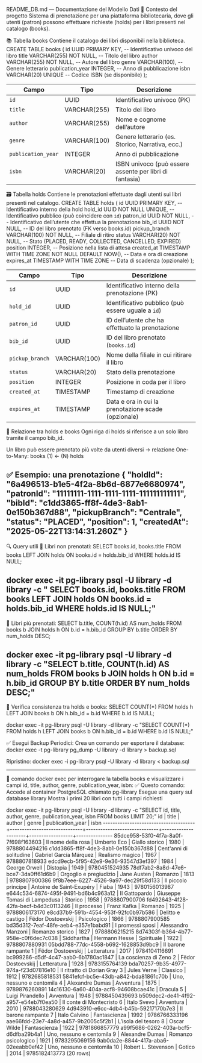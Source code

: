 README_DB.md — Documentazione del Modello Dati
📂 Contesto del progetto
Sistema di prenotazione per una piattaforma bibliotecaria, dove gli utenti (patron) possono effettuare richieste (holds) per i libri presenti nel catalogo (books).


📚 Tabella books
Contiene il catalogo dei libri disponibili nella biblioteca.
CREATE TABLE books (
    id UUID PRIMARY KEY,           -- Identificativo univoco del libro
    title VARCHAR(255) NOT NULL,   -- Titolo del libro
    author VARCHAR(255) NOT NULL,  -- Autore del libro
    genre VARCHAR(100),            -- Genere letterario
    publication_year INTEGER,      -- Anno di pubblicazione
    isbn VARCHAR(20) UNIQUE        -- Codice ISBN (se disponibile)
);

| Campo              | Tipo         | Descrizione                                             |
| ------------------ | ------------ | ------------------------------------------------------- |
| `id`               | UUID         | Identificativo univoco (PK)                             |
| `title`            | VARCHAR(255) | Titolo del libro                                        |
| `author`           | VARCHAR(255) | Nome e cognome dell’autore                              |
| `genre`            | VARCHAR(100) | Genere letterario (es. Storico, Narrativa, ecc.)        |
| `publication_year` | INTEGER      | Anno di pubblicazione                                   |
| `isbn`             | VARCHAR(20)  | ISBN univoco (può essere assente per libri di fantasia) |


🗃️ Tabella holds
Contiene le prenotazioni effettuate dagli utenti sui libri presenti nel catalogo.
CREATE TABLE holds (
  id UUID PRIMARY KEY,                                 -- Identificativo interno della hold
  hold_id UUID NOT NULL UNIQUE,                        -- Identificativo pubblico (può coincidere con `id`)
  patron_id UUID NOT NULL,                             -- Identificativo dell’utente che effettua la prenotazione
  bib_id UUID NOT NULL,                                -- ID del libro prenotato (FK verso books.id)
  pickup_branch VARCHAR(100) NOT NULL,                 -- Filiale di ritiro
  status VARCHAR(20) NOT NULL,                         -- Stato (PLACED, READY, COLLECTED, CANCELLED, EXPIRED)
  position INTEGER,                                    -- Posizione nella lista di attesa
  created_at TIMESTAMP WITH TIME ZONE NOT NULL DEFAULT NOW(), -- Data e ora di creazione
  expires_at TIMESTAMP WITH TIME ZONE                  -- Data di scadenza (opzionale)
);

| Campo           | Tipo         | Descrizione                                         |
| --------------- | ------------ | --------------------------------------------------- |
| `id`            | UUID         | Identificativo interno della prenotazione (PK)      |
| `hold_id`       | UUID         | Identificativo pubblico (può essere uguale a `id`)  |
| `patron_id`     | UUID         | ID dell’utente che ha effettuato la prenotazione    |
| `bib_id`        | UUID         | ID del libro prenotato (`books.id`)                 |
| `pickup_branch` | VARCHAR(100) | Nome della filiale in cui ritirare il libro         |
| `status`        | VARCHAR(20)  | Stato della prenotazione                            |
| `position`      | INTEGER      | Posizione in coda per il libro                      |
| `created_at`    | TIMESTAMP    | Timestamp di creazione                              |
| `expires_at`    | TIMESTAMP    | Data e ora in cui la prenotazione scade (opzionale) |


🔗 Relazione tra holds e books
Ogni riga di holds si riferisce a un solo libro tramite il campo bib_id.

Un libro può essere prenotato più volte da utenti diversi → relazione One-to-Many:
books (1) ← (N) holds

✅ Esempio: una prenotazione
{
  "holdId": "6a496513-b1e5-4f2a-8b6d-6877e6680974",
  "patronId": "11111111-1111-1111-1111-111111111111",
  "bibId": "c1dd3865-ff8f-4de3-8ab1-0e150b367d88",
  "pickupBranch": "Centrale",
  "status": "PLACED",
  "position": 1,
  "createdAt": "2025-05-22T13:14:31.260Z"
}
----------------------------------------------------------------------------------------------------------
🔍 Query utili
📌 Libri non prenotati:
SELECT books.id, books.title
FROM books
LEFT JOIN holds ON books.id = holds.bib_id
WHERE holds.id IS NULL;

docker exec -it pg-library psql -U library -d library -c "
SELECT books.id, books.title
FROM books
LEFT JOIN holds ON books.id = holds.bib_id
WHERE holds.id IS NULL;"
----------------------------------------------------------------------------------------------------------
📌 Libri più prenotati:
SELECT b.title, COUNT(h.id) AS num_holds
FROM books b
JOIN holds h ON b.id = h.bib_id
GROUP BY b.title
ORDER BY num_holds DESC;

docker exec -it pg-library psql -U library -d library -c "SELECT b.title, COUNT(h.id) AS num_holds
FROM books b
JOIN holds h ON b.id = h.bib_id
GROUP BY b.title
ORDER BY num_holds DESC;"
------------------------------------------------------------------------------------------------
📌 Verifica consistenza tra holds e books:
SELECT COUNT(*) FROM holds h
LEFT JOIN books b ON h.bib_id = b.id
WHERE b.id IS NULL;

docker exec -it pg-library psql -U library -d library -c "SELECT COUNT(*) FROM holds h
LEFT JOIN books b ON h.bib_id = b.id
WHERE b.id IS NULL;"

✅ Esegui Backup Periodici:
Crea un comando per esportare il database:
docker exec -t pg-library pg_dump -U library -d library > backup.sql

Ripristino:
docker exec -i pg-library psql -U library -d library < backup.sql

-----------------------------------------------------------------------------------------------------------------------------------------------------------------------------
📌 comando docker exec per interrogare la tabella books e visualizzare i campi id, title, author, genre, publication_year, isbn:
✅ Questo comando:
Accede al container PostgreSQL chiamato pg-library
Esegue una query sul database library
Mostra i primi 20 libri con tutti i campi richiesti

docker exec -it pg-library psql -U library -d library -c "SELECT id, title, author, genre, publication_year, isbn FROM books LIMIT 20;"
                  id                  |            title             |            author            |        genre        | publication_year |     isbn
--------------------------------------+------------------------------+------------------------------+---------------------+------------------+---------------
 85dce958-53f0-4f7a-8a0f-7f698f163603 | Il nome della rosa           | Umberto Eco                  | Giallo storico      |             1980 | 9788804494216
 c1dd3865-ff8f-4de3-8ab1-0e150b367d88 | Cent'anni di solitudine      | Gabriel García Márquez       | Realismo magico     |             1967 | 9788807818933
 edcd9ecb-5f95-42e9-9e36-93547d3ef397 | 1984                         | George Orwell                | Distopia            |             1949 | 9780451524935
 78df7ab2-8a8d-47e6-bce7-3da0ff61d6b9 | Orgoglio e pregiudizio       | Jane Austen                  | Romanzo             |             1813 | 9788807900386
 9f8b7eee-6227-4526-9a97-dec29f58d133 | Il piccolo principe          | Antoine de Saint-Exupéry     | Fiaba               |             1943 | 9780156013987
 e644c534-6874-495f-9491-bd6b4c963a12 | Il Gattopardo                | Giuseppe Tomasi di Lampedusa | Storico             |             1958 | 9788807900706
 fd492643-4f28-42fa-becf-b4d3c0113246 | Il processo                  | Franz Kafka                  | Romanzo             |             1925 | 9788806173170
 e8cd37b9-591b-4554-953f-92fc0b97b586 | Delitto e castigo            | Fëdor Dostoevskij            | Psicologico         |             1866 | 9788807900585
 bd35d312-7eaf-48fe-aeb4-e357e1babd91 | I promessi sposi             | Alessandro Manzoni           | Romanzo storico     |             1827 | 9788806215215
 8d74303f-b364-4b77-958e-c0f6dec7c038 | Siddhartha                   | Hermann Hesse                | Spirituale          |             1922 | 9788807880931
 05bdd788-77dc-4558-b692-1628853d9bc9 | Il barone rampante 1         | Fëdor Dostoevskij            | Letteratura         |             2017 | 9784104116691
 bc999286-d5df-4c47-aab0-6b1780ac1847 | La coscienza di Zeno 2       | Fëdor Dostoevskij            | Letteratura         |             1928 | 9783155764139
 bda70257-9b35-4977-974a-f23d07816e10 | Il ritratto di Dorian Gray 3 | Jules Verne                  | Classico            |             1912 | 9782685818531
 5841efcf-bc5e-43db-a842-bda81861c70b | Uno, nessuno e centomila 4   | Alexandre Dumas              | Avventura           |             1875 | 9789876260891
 14c16130-6a60-404a-acf8-94608bcae41c | Dracula 5                    | Luigi Pirandello             | Avventura           |             1948 | 9788450439693
 b509dec2-de41-4f92-a957-e54eb7f0ea50 | Il conte di Montecristo 6    | Italo Svevo                  | Avventura           |             2010 | 9788043280629
 4d943910-e6cc-4db4-b45b-59217170b7e3 | Il barone rampante 7         | Italo Calvino                | Fantascienza        |             1992 | 9786766333196
 aae66fdd-23e7-4a8d-a457-9b2005c5f2b1 | L’isola del tesoro 8         | Oscar Wilde                  | Fantascienza        |             1922 | 9781866857779
 a99f5686-0262-403a-bcf5-d6dfba29b4a1 | Uno, nessuno e centomila 9   | Alexandre Dumas              | Romanzo psicologico |             1921 | 9783295069156
 9ab0da2e-8844-417a-aba6-02eeabb0ef42 | Uno, nessuno e centomila 10  | Robert L. Stevenson          | Gotico              |             2014 | 9785182413773
(20 rows)





